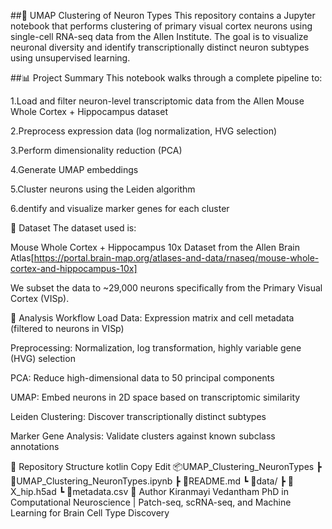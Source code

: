 ##🧠 UMAP Clustering of Neuron Types
This repository contains a Jupyter notebook that performs clustering of primary visual cortex neurons using single-cell RNA-seq data from the Allen Institute. The goal is to visualize neuronal diversity and identify transcriptionally distinct neuron subtypes using unsupervised learning.

##📊 Project Summary
This notebook walks through a complete pipeline to:

1.Load and filter neuron-level transcriptomic data from the Allen Mouse Whole Cortex + Hippocampus dataset

2.Preprocess expression data (log normalization, HVG selection)

3.Perform dimensionality reduction (PCA)

4.Generate UMAP embeddings

5.Cluster neurons using the Leiden algorithm

6.dentify and visualize marker genes for each cluster


🔬 Dataset
The dataset used is:

Mouse Whole Cortex + Hippocampus 10x Dataset from the Allen Brain Atlas[https://portal.brain-map.org/atlases-and-data/rnaseq/mouse-whole-cortex-and-hippocampus-10x]

We subset the data to ~29,000 neurons specifically from the Primary Visual Cortex (VISp).

🧮 Analysis Workflow
Load Data: Expression matrix and cell metadata (filtered to neurons in VISp)

Preprocessing: Normalization, log transformation, highly variable gene (HVG) selection

PCA: Reduce high-dimensional data to 50 principal components

UMAP: Embed neurons in 2D space based on transcriptomic similarity

Leiden Clustering: Discover transcriptionally distinct subtypes

Marker Gene Analysis: Validate clusters against known subclass annotations


📁 Repository Structure
kotlin
Copy
Edit
📦UMAP_Clustering_NeuronTypes
 ┣ 📜UMAP_Clustering_NeuronTypes.ipynb
 ┣ 📜README.md
 ┗ 📂data/
     ┣ 📜X_hip.h5ad
     ┗ 📜metadata.csv
🧠 Author
Kiranmayi Vedantham
PhD in Computational Neuroscience | Patch-seq, scRNA-seq, and Machine Learning for Brain Cell Type Discovery
